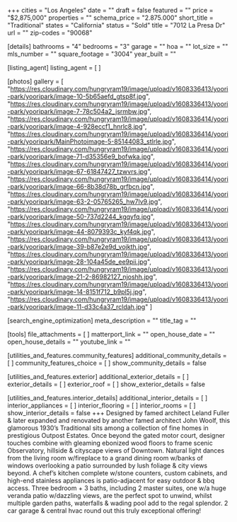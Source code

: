 +++
cities = "Los Angeles"
date = ""
draft = false
featured = ""
price = "$2,875,000"
properties = ""
schema_price = "2.875.000"
short_title = "Traditional"
states = "California"
status = "Sold"
title = "7012 La Presa Dr"
url = ""
zip-codes = "90068"

[details]
bathrooms = "4"
bedrooms = "3"
garage = ""
hoa = ""
lot_size = ""
mls_number = ""
square_footage = "3004"
year_built = ""

[listing_agent]
listing_agent = [ ]

[photos]
gallery = [
  "https://res.cloudinary.com/hungryram19/image/upload/v1608336413/yoori-park/yooripark/image-10-5b65aefd_gtsp8f.jpg",
  "https://res.cloudinary.com/hungryram19/image/upload/v1608336413/yoori-park/yooripark/image-7-78c504a2_jsrmbw.jpg",
  "https://res.cloudinary.com/hungryram19/image/upload/v1608336414/yoori-park/yooripark/image-4-928eccf1_hnrlc8.jpg",
  "https://res.cloudinary.com/hungryram19/image/upload/v1608336414/yoori-park/yooripark/MainPhotoimage-5-85144083_stlrle.jpg",
  "https://res.cloudinary.com/hungryram19/image/upload/v1608336414/yoori-park/yooripark/image-71-d35356e9_bofwka.jpg",
  "https://res.cloudinary.com/hungryram19/image/upload/v1608336414/yoori-park/yooripark/image-67-61847427_tzwvrs.jpg",
  "https://res.cloudinary.com/hungryram19/image/upload/v1608336414/yoori-park/yooripark/image-66-8b38d78b_grfbcn.jpg",
  "https://res.cloudinary.com/hungryram19/image/upload/v1608336414/yoori-park/yooripark/image-63-2-05765265_hw7lv9.jpg",
  "https://res.cloudinary.com/hungryram19/image/upload/v1608336414/yoori-park/yooripark/image-50-737d2244_kgqyfq.jpg",
  "https://res.cloudinary.com/hungryram19/image/upload/v1608336413/yoori-park/yooripark/image-44-8079393c_kyf4qk.jpg",
  "https://res.cloudinary.com/hungryram19/image/upload/v1608336413/yoori-park/yooripark/image-39-b87e2e9d_vojkth.jpg",
  "https://res.cloudinary.com/hungryram19/image/upload/v1608336413/yoori-park/yooripark/image-28-104a45de_ee9pii.jpg",
  "https://res.cloudinary.com/hungryram19/image/upload/v1608336413/yoori-park/yooripark/image-21-2-86982127_njoshh.jpg",
  "https://res.cloudinary.com/hungryram19/image/upload/v1608336413/yoori-park/yooripark/image-14-8151f712_b9pl5j.jpg",
  "https://res.cloudinary.com/hungryram19/image/upload/v1608336413/yoori-park/yooripark/image-11-d33c4a37_rcldah.jpg"
]

[search_engine_optimization]
meta_description = ""
title_tag = ""

[tools]
file_attachments = [ ]
matterport_link = ""
open_house_date = ""
open_house_details = ""
youtube_link = ""

[utilities_and_features.community_features]
additional_community_details = [ ]
community_features_choice = [ ]
show_community_details = false

[utilities_and_features.exterior]
additional_exterior_details = [ ]
exterior_details = [ ]
exterior_roof = [ ]
show_exterior_details = false

[utilities_and_features.interior_details]
additional_interior_details = [ ]
interior_appliances = [ ]
interior_flooring = [ ]
interior_rooms = [ ]
show_interior_details = false
+++
Designed by famed architect Leland Fuller & later expanded and renovated by another famed architect John Woolf, this glamorous 1930’s Traditional sits among a collection of fine homes in prestigious Outpost Estates. Once beyond the gated motor court, designer touches combine with gleaming ebonized wood floors to frame scenic Observatory, hillside & cityscape views of Downtown. Natural light dances from the living room w/fireplace to a grand dining room w/banks of windows overlooking a patio surrounded by lush foliage & city views beyond. A chef’s kitchen complete w/stone counters, custom cabinets, and high-end stainless appliances is patio-adjacent for easy outdoor & bbq access. Three bedroom + 3 baths, including 2 master suites, one w/a huge veranda patio w/dazzling views, are the perfect spot to unwind, whilst multiple garden paths, waterfalls & wading pool add to the regal splendor. 2 car garage & central hvac round out this truly exceptional offering!
